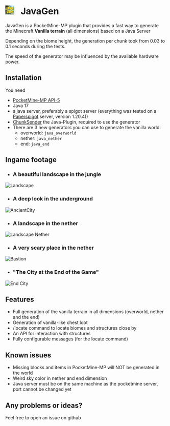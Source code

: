 # <img src="icon.png" alt="icon" width="28"/> ‎ ‎  JavaGen
JavaGen is a PocketMine-MP plugin that provides a fast way to generate the Minecraft **Vanilla terrain** (all dimensions) based on a Java Server

Depending on the biome height, the generation per chunk took from 0.03 to 0.1 seconds during the tests.

The speed of the generator may be influenced by the available hardware power.

## Installation
You need
- [PocketMine-MP API-5](https://github.com/pmmp/PocketMine-MP/releases/latest)
- Java 17
- a java server, preferably a spigot server (everything was tested on a [Paperspigot](https://papermc.io/downloads/paper) server, version 1.20.4))
- [ChunkSender](https://github.com/HimmelKreis4865/ChunkSender/releases/latest) the Java-Plugin, required to use the generator
- There are 3 new generators you can use to generate the vanilla world:
    - overworld: `java_overworld`
    - nether: `java_nether`
    - end: `java_end`

## Ingame footage
- ### A beautiful landscape in the jungle
![Landscape](https://i.imgur.com/RBkyyI0.png)

- ### A deep look in the underground
![AncientCity](https://i.imgur.com/yNS9MiQ.png)

- ### A landscape in the nether
![Landscape Nether](https://i.imgur.com/PZjCioP.png)

- ### A very scary place in the nether
![Bastion](https://i.imgur.com/GcyA7TK.png)

- ### "The City at the End of the Game"
![End City](https://i.imgur.com/TBOnOhU.png)

## Features
- Full generation of the vanilla terrain in all dimensions (overworld, nether and the end)
- Generation of vanilla-like chest loot
- /locate command to locate biomes and structures close by
- An API for interaction with structures
- Fully configurable messages (for the locate command)

## Known issues
- Missing blocks and items in PocketMine-MP will NOT be generated in the world
- Weird sky color in nether and end dimension
- Java server must be on the same machine as the pocketmine server, port cannot be changed yet

## Any problems or ideas?
Feel free to open an issue on github